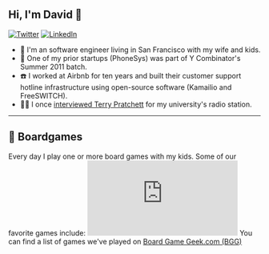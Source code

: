 ## Hi, I'm David 🐬
[![Twitter](https://img.shields.io/badge/Twitter-%40ddol-58a1f2.svg)](https://twitter.com/ddol)
[![LinkedIn](https://img.shields.io/badge/Linked-in-0c66c3.svg)](https://www.linkedin.com/in/david-dolphin/)

* 🏡 I'm an software engineer living in San Francisco with my wife and kids.
* 🚀 One of my prior startups (PhoneSys) was part of Y Combinator's Summer 2011 batch.
* ☎️ I worked at Airbnb for ten years and built their customer support hotline infrastructure using open-source software (Kamailio and FreeSWITCH).
* 🧙‍♀️ I once [interviewed Terry Pratchett](https://web.archive.org/web/20120423234156/http://ian.ie/521/terry-pratchett/) for my university's radio station.

---
## 🎲 Boardgames
Every day I play one or more board games with my kids. Some of our favorite games include:
[![Our favorite board games](https://boardgamegeek.com/jswidget.php?username=ddol&text=none&images=medium&numitems=10&show=top10&imagesonly=1&imagepos=right&inline=1&domains%5B%5D=boardgame&imagewidget=1)](https://boardgamegeek.com/collection/user/ddol?sort=rating&sortdir=desc&rankobjecttype=subtype&rankobjectid=1&columns=title%7Cstatus%7Cversion%7Crating%7Cbggrating%7Cplays%7Ccomment%7Ccommands&geekranks=Board%20Game%20Rank&own=1&objecttype=thing&ff=1&subtype=boardgame)
You can find a list of games we've played on [Board Game Geek.com (BGG)](https://boardgamegeek.com/collection/user/ddol?sort=rating&sortdir=desc&rankobjecttype=subtype&rankobjectid=1&columns=title%7Cstatus%7Cversion%7Crating%7Cbggrating%7Cplays%7Ccomment%7Ccommands&geekranks=Board%20Game%20Rank&own=1&objecttype=thing&ff=1&subtype=boardgame)
